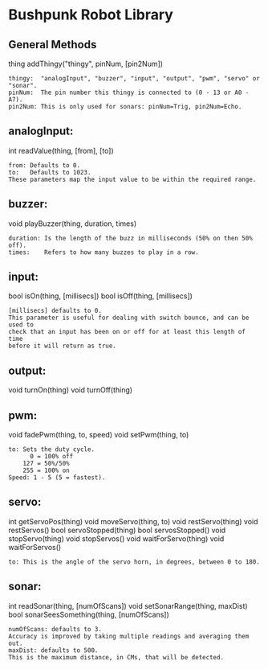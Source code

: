 Bushpunk Robot Library
======================

General Methods
---------------

thing addThingy("thingy", pinNum, [pin2Num])

    thingy:  "analogInput", "buzzer", "input", "output", "pwm", "servo" or "sonar".
    pinNum:  The pin number this thingy is connected to (0 - 13 or A0 - A7).
    pin2Num: This is only used for sonars: pinNum=Trig, pin2Num=Echo.

analogInput:
------------

int readValue(thing, [from], [to])

    from: Defaults to 0.
    to:   Defaults to 1023.
    These parameters map the input value to be within the required range.

buzzer:
-------

void playBuzzer(thing, duration, times)

    duration: Is the length of the buzz in milliseconds (50% on then 50% off).
    times:    Refers to how many buzzes to play in a row.

input:
------

bool isOn(thing, [millisecs])
bool isOff(thing, [millisecs])

    [millisecs] defaults to 0.
    This parameter is useful for dealing with switch bounce, and can be used to
    check that an input has been on or off for at least this length of time
    before it will return as true.

output:
-------

void turnOn(thing)
void turnOff(thing)

pwm:
----

void fadePwm(thing, to, speed)
void setPwm(thing, to)

    to: Sets the duty cycle.
          0 = 100% off
        127 = 50%/50%
        255 = 100% on
    Speed: 1 - 5 (5 = fastest).

servo:
------

int  getServoPos(thing)
void moveServo(thing, to)
void restServo(thing)
void restServos()
bool servoStopped(thing)
bool servosStopped()
void stopServo(thing)
void stopServos()
void waitForServo(thing)
void waitForServos()

    to: This is the angle of the servo horn, in degrees, between 0 to 180.

sonar:
------

int  readSonar(thing, [numOfScans])
void setSonarRange(thing, maxDist)
bool sonarSeesSomething(thing, [numOfScans])

    numOfScans: defaults to 3.
    Accuracy is improved by taking multiple readings and averaging them out.
    maxDist: defaults to 500.
    This is the maximum distance, in CMs, that will be detected.

